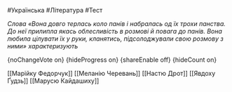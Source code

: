 #Українська #Література #Тест

*Слова «Вона довго терлась коло панів і набралась од їх трохи панства.  До неї прилипла якась облесливість в  розмові й повага до панів. Вона   любила цілувати їх у руки, кланятись, підсолоджували свою розмову з  ними» характеризують*

{noChangeVote on}
{hideProgress on}
{shareEnable off}
{hideCount on}

[[Марійку Федорчук]]
[[Меланію Черевань]]
[[Настю Дрот]]
[[Явдоху Ґудзь]]
[[Марусю Кайдашиху]]
